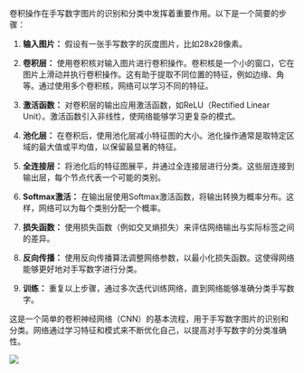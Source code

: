 卷积操作在手写数字图片的识别和分类中发挥着重要作用。以下是一个简要的步骤：

1. **输入图片：** 假设有一张手写数字的灰度图片，比如28x28像素。

2. **卷积层：** 使用卷积核对输入图片进行卷积操作。卷积核是一个小的窗口，它在图片上滑动并执行卷积操作。这有助于提取不同位置的特征，例如边缘、角等。通过使用多个卷积核，网络可以学习不同的特征。

3. **激活函数：** 对卷积层的输出应用激活函数，如ReLU（Rectified Linear Unit）。激活函数引入非线性，使网络能够学习更复杂的模式。

4. **池化层：** 在卷积后，使用池化层减小特征图的大小。池化操作通常是取特定区域的最大值或平均值，以保留最显著的特征。

5. **全连接层：** 将池化后的特征图展平，并通过全连接层进行分类。这些层连接到输出层，每个节点代表一个可能的类别。

6. **Softmax激活：** 在输出层使用Softmax激活函数，将输出转换为概率分布。这样，网络可以为每个类别分配一个概率。

7. **损失函数：** 使用损失函数（例如交叉熵损失）来评估网络输出与实际标签之间的差异。

8. **反向传播：** 使用反向传播算法调整网络参数，以最小化损失函数。这使得网络能够更好地对手写数字进行分类。

9. **训练：** 重复以上步骤，通过多次迭代训练网络，直到网络能够准确分类手写数字。

这是一个简单的卷积神经网络（CNN）的基本流程，用于手写数字图片的识别和分类。网络通过学习特征和模式来不断优化自己，以提高对手写数字的分类准确性。

![](Pasted%20image%2020231127005730.png)